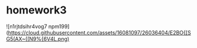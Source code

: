 # homework3
![n1rjtdsihr4vog7 npm199](https://cloud.githubusercontent.com/assets/16081097/26036404/E2BO{[SG5(AX~((N9%{6V4L.png)
